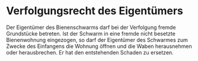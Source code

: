 # Verfolgungsrecht des Eigentümers

Der Eigentümer des Bienenschwarms darf bei der Verfolgung fremde Grundstücke betreten. Ist der Schwarm in eine fremde nicht besetzte Bienenwohnung eingezogen, so darf der Eigentümer des Schwarmes zum Zwecke des Einfangens die Wohnung öffnen und die Waben herausnehmen oder herausbrechen. Er hat den entstehenden Schaden zu ersetzen. 

